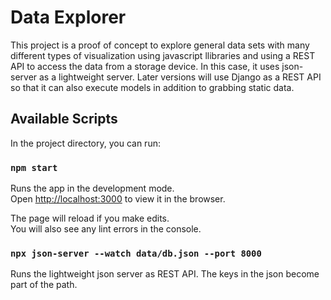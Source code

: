 # Data Explorer

This project is a proof of concept to explore general data sets with  many different types of visualization using javascript llibraries and using a REST API to access the data from a storage device. In this case, it uses json-server as a lightweight server. Later versions will use Django as a REST API so that it can also execute models in addition to grabbing static data.
## Available Scripts

In the project directory, you can run:

### `npm start`

Runs the app in the development mode.\
Open [http://localhost:3000](http://localhost:3000) to view it in the browser.

The page will reload if you make edits.\
You will also see any lint errors in the console.

### `npx json-server --watch data/db.json --port 8000`

Runs the lightweight json server as REST API. The keys in the json become part of the path.